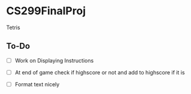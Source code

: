 # CS299FinalProj
Tetris
## To-Do 
- [ ] Work on Displaying Instructions
- [ ] At end of game check if highscore or not and add to highscore if it is
- [ ] Format text nicely


